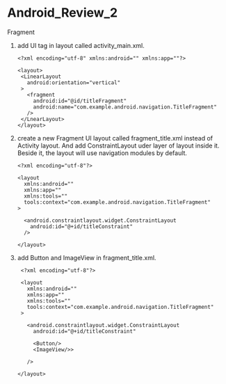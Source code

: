 # Android_Review_2
Fragment


1. add <fragment> UI tag in layout called activity_main.xml.
  
       <?xml encoding="utf-8" xmlns:android="" xmlns:app=""?>
       
       <layout>
        <LinearLayout
          android:orientation="vertical"
        >
          <fragment
            android:id="@id/titleFragment"
            android:name="com.example.android.navigation.TitleFragment"
          />
        </LnearLayout>
       </layout>
  
 
 2. create a new Fragment UI layout called fragment_title.xml instead of Activity layout. And add ConstraintLayout uder layer of layout inside it. Beside it, the layout will use navigation modules by default.
 
        <?xml encoding="utf-8"?>
        
        <layout
          xmlns:android=""
          xmlns:app=""
          xmlns:tools=""
          tools:context="com.example.android.navigation.TitleFragment"
        >
          
          <android.constraintlayout.widget.ConstraintLayout
            android:id="@+id/titleConstraint"
          />
          
        </layout>

  3. add Button and ImageView in fragment_title.xml.
  
          <?xml encoding="utf-8"?>
        
          <layout
            xmlns:android=""
            xmlns:app=""
            xmlns:tools=""
            tools:context="com.example.android.navigation.TitleFragment"
          >
          
            <android.constraintlayout.widget.ConstraintLayout
              android:id="@+id/titleConstraint"
              
              <Button/>
              <ImageView/>>
              
            />
          
         </layout>
  
  
